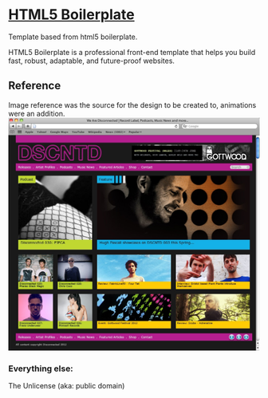 # [HTML5 Boilerplate](http://html5boilerplate.com)

Template based from html5 boilerplate.

HTML5 Boilerplate is a professional front-end template that helps you build fast, robust, adaptable, and future-proof websites.


## Reference
Image reference was the source for the design to be created to, animations were an addition.
![Reference Image](reference-home-page-960px-6column.jpg)

### Everything else:

The Unlicense (aka: public domain)
